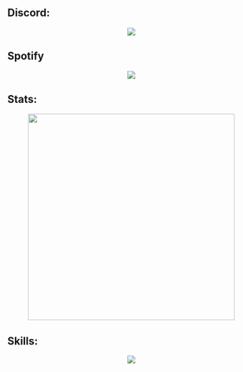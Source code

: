 ## Discord:
<p align="center">
  <a href="https://discord.gg/xADzt22Gxa">
    <img src="https://dcbadge.vercel.app/api/server/xADzt22Gxa" />
  </a>
</p>

## Spotify
<p align="center">
  <a href="https://github.com/kittinan/spotify-github-profile">
    <img src="https://spotify-github-profile.vercel.app/api/view?uid=31qtf62nkzz4inelurs2zlip54oy&cover_image=false&theme=default&show_offline=true&background_color=000000&bar_color=0df8dc&bar_color_cover=false" />
  </a>
</p>

## Stats:
<p align="center">
    <a href=https://github.com/GitMocha><img width="420" src=https://github-readme-stats.vercel.app/api?username=GitMocha&count_private=true&show_icons=true&hide_border=true&theme=vue-dark><a>
</p>

## Skills:
<p align="center">
  <a href="https://skillicons.dev">
    <img src="https://skillicons.dev/icons?i=git,lua,cpp,react,html,js" />
  </a>
</p>
 
         
